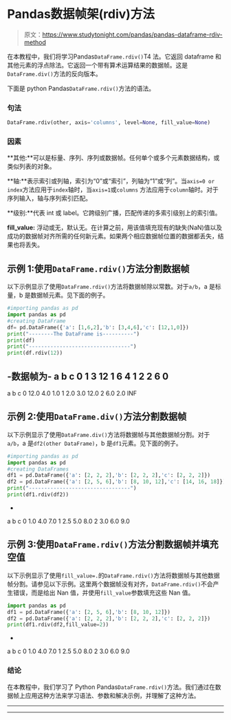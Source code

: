 # Pandas数据帧架(rdiv)方法

> 原文：<https://www.studytonight.com/pandas/pandas-dataframe-rdiv-method>

在本教程中，我们将学习Pandas`DataFrame.rdiv()`T4 法。它返回 dataframe 和其他元素的浮点除法。它返回一个带有算术运算结果的数据帧。这是`DataFrame.div()`方法的反向版本。

下面是 python Pandas`DataFrame.rdiv()`方法的语法。

### 句法

```py
DataFrame.rdiv(other, axis='columns', level=None, fill_value=None)
```

### 因素

**其他:**可以是标量、序列、序列或数据帧。任何单个或多个元素数据结构，或类似列表的对象。

**轴:**表示索引或列轴，索引为“0”或“索引”，列轴为“1”或“列”。当`axis=0 or index`方法应用于`index`轴时，当`axis=1`或`columns` 方法应用于`column`轴时。对于序列输入，轴与序列索引匹配。

**级别:**代表 int 或 label。它跨级别广播，匹配传递的多索引级别上的索引值。

**fill_value:** 浮动或无，默认无。在计算之前，用该值填充现有的缺失(NaN)值以及成功的数据帧对齐所需的任何新元素。如果两个相应数据帧位置的数据都丢失，结果也将丢失。

## 示例 1:使用`DataFrame.rdiv()`方法分割数据帧

以下示例显示了使用`DataFrame.rdiv()`方法将数据帧除以常数。对于`a/b`，a 是标量，b 是数据帧元素。见下面的例子。

```py
#importing pandas as pd
import pandas as pd
#creating DataFrame
df= pd.DataFrame({'a': [1,6,2],'b': [3,4,6],'c': [12,1,0]})
print("--------The DataFrame is----------")
print(df)
print("---------------------------------")
print(df.rdiv(12))
```

-数据帧为-
a b c
0 1 3 12
1 6 4 1
2 2 6 0
-
a b c
0 12.0 4.0 1.0
1 2.0 3.0 12.0
2 6.0 2.0 INF

## 示例 2:使用`DataFrame.div()`方法分割数据帧

以下示例显示了使用`DataFrame.div()`方法将数据帧与其他数据帧分割。对于`a/b`，a 是`df2(other DataFrame)`，b 是`df1`元素。见下面的例子。

```py
#importing pandas as pd
import pandas as pd
#creating DataFrames
df1 = pd.DataFrame({'a': [2, 2, 2],'b': [2, 2, 2],'c': [2, 2, 2]})
df2 = pd.DataFrame({'a': [2, 5, 6],'b': [8, 10, 12],'c': [14, 16, 18]})
print("---------------------------------")
print(df1.rdiv(df2))
```

-
a b c
0 1.0 4.0 7.0
1 2.5 5.0 8.0
2 3.0 6.0 9.0

## 示例 3:使用`DataFrame.rdiv()`方法分割数据帧并填充空值

以下示例显示了使用`fill_value=.`的`DataFrame.rdiv()`方法将数据帧与其他数据帧分割。请参见以下示例。这里两个数据帧没有对齐，`DataFrame.rdiv()`不会产生错误，而是给出 Nan 值，并使用`fill_value`参数填充这些 Nan 值。

```py
import pandas as pd
df1 = pd.DataFrame({'a': [2, 5, 6],'b': [8, 10, 12]})
df2 = pd.DataFrame({'a': [2, 2, 2],'b': [2, 2, 2],'c': [2, 2, 2]})
print(df1.rdiv(df2,fill_value=2))
```

-
a b c
0 1.0 4.0 7.0
1 2.5 5.0 8.0
2 3.0 6.0 9.0

### 结论

在本教程中，我们学习了 Python Pandas`DataFrame.rdiv()`方法。我们通过在数据帧上应用这种方法来学习语法、参数和解决示例，并理解了这种方法。

* * *

* * *